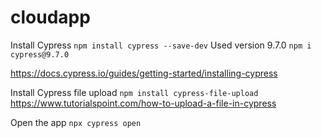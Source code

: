 # cloudapp

Install Cypress
`npm install cypress --save-dev`
Used version 9.7.0
`npm i cypress@9.7.0`

https://docs.cypress.io/guides/getting-started/installing-cypress

Install Cypress file upload
`npm install cypress-file-upload`
https://www.tutorialspoint.com/how-to-upload-a-file-in-cypress

Open the app
`npx cypress open`
